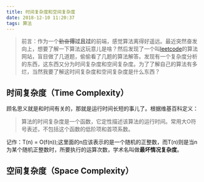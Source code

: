 ```yaml
---
title: 时间复杂度和空间复杂度
date: 2018-12-10 11:20:37
tags: 算法
---
```

> 前言：作为一个~~勤奋~~**得过且过**的前端，感觉算法离得好遥远。最近突然奋发向上，想要了解一下算法这玩意儿是啥？然后发现了一个叫[leetcode](https://leetcode-cn.com/problemset/all/)的算法网站，盲目做了几道题，偷偷看了几题的算法解答。发现有一个复杂度分析的东西，这东西又分为时间复杂度和空间复杂度。为了了解自己的算法有多烂，当然我要了解这时间复杂度和空间复杂度是什么东西？
## 时间复杂度（Time Complexity）
顾名思义就是和时间有关的，那就是运行时间长短的事儿了。根据维基百科定义：
> 算法的时间复杂度是一个函数，它定性描述该算法的运行时间。常用大O符号表述，不包括这个函数的低阶项和首项系数。

记作：T(n) = O(f(n));这里面的n应该表示的是一个随机的正整数，而T(n)则是当n为某个随机正整数时，所要执行的运算次数，学术名叫做**最坏情况复杂度**。

## 空间复杂度（Space Complexity）
